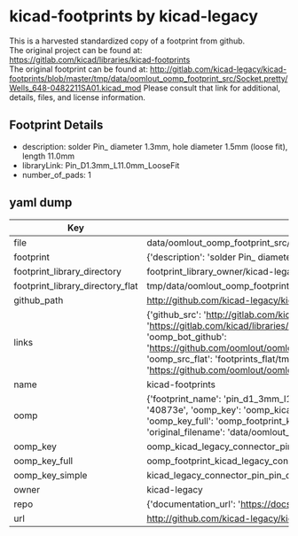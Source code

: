 # kicad-footprints by kicad-legacy  
This is a harvested standardized copy of a footprint from github.  
The original project can be found at:  
https://gitlab.com/kicad/libraries/kicad-footprints  
The original footprint can be found at:
http://gitlab.com/kicad-legacy/kicad-footprints/blob/master/tmp/data/oomlout_oomp_footprint_src/Socket.pretty/Wells_648-0482211SA01.kicad_mod
Please consult that link for additional, details, files, and license information.  
## Footprint Details
* description: solder Pin_ diameter 1.3mm, hole diameter 1.5mm (loose fit), length 11.0mm  
* libraryLink: Pin_D1.3mm_L11.0mm_LooseFit  
* number_of_pads: 1  
## yaml dump  
| Key | Value |  
| --- | --- |  
| file | data/oomlout_oomp_footprint_src/kicad-footprints/Connector_Pin.pretty/Pin_D1.3mm_L11.0mm_LooseFit.kicad_mod |  
| footprint | {'description': 'solder Pin_ diameter 1.3mm, hole diameter 1.5mm (loose fit), length 11.0mm', 'libraryLink': 'Pin_D1.3mm_L11.0mm_LooseFit', 'number_of_pads': 1} |  
| footprint_library_directory | footprint_library_owner/kicad-legacy_kicad-footprints |  
| footprint_library_directory_flat | tmp/data/oomlout_oomp_footprint_src/footprints_flat/kicad_legacy_connector_pin_pin_d1_3mm_l11_0mm_loosefit/working |  
| github_path | http://github.com/kicad-legacy/kicad-footprints/blob/master/tmp/data/oomlout_oomp_footprint_src/Connector_Pin.pretty/Pin_D1.3mm_L11.0mm_LooseFit.kicad_mod |  
| links | {'github_src': 'http://gitlab.com/kicad-legacy/kicad-footprints/blob/master/tmp/data/oomlout_oomp_footprint_src/Socket.pretty/Wells_648-0482211SA01.kicad_mod', 'github_src_repo': 'https://gitlab.com/kicad/libraries/kicad-footprints', 'oomp_bot': 'tmp/data/oomlout_oomp_footprint_src/footprints/kicad_legacy_connector_pin_pin_d1_3mm_l11_0mm_loosefit/working', 'oomp_bot_github': 'https://github.com/oomlout/oomlout_oomp_footprint_bot/tree/main/tmp/data/oomlout_oomp_footprint_src/footprints/kicad_legacy_connector_pin_pin_d1_3mm_l11_0mm_loosefit/working', 'oomp_src_flat': 'footprints_flat/tmp/data/oomlout_oomp_footprint_src/footprints_flat/kicad_legacy_connector_pin_pin_d1_3mm_l11_0mm_loosefit/working', 'oomp_src_flat_github': 'https://github.com/oomlout/oomlout_oomp_footprint_src/tree/main/tmp/data/oomlout_oomp_footprint_src/footprints_flat/kicad_legacy_connector_pin_pin_d1_3mm_l11_0mm_loosefit/working'} |  
| name | kicad-footprints |  
| oomp | {'footprint_name': 'pin_d1_3mm_l11_0mm_loosefit', 'library_name': 'connector_pin', 'md5': '40873e2d50e2df599efcda4fe273fb54', 'md5_10': '40873e2d50', 'md5_5': '40873', 'md5_6': '40873e', 'oomp_key': 'oomp_kicad_legacy_connector_pin_pin_d1_3mm_l11_0mm_loosefit', 'oomp_key_extra': 'oomp_footprint_kicad_legacy_connector_pin_pin_d1_3mm_l11_0mm_loosefit', 'oomp_key_full': 'oomp_footprint_kicad_legacy_connector_pin_pin_d1_3mm_l11_0mm_loosefit_40873e', 'oomp_key_simple': 'kicad_legacy_connector_pin_pin_d1_3mm_l11_0mm_loosefit', 'original_filename': 'data/oomlout_oomp_footprint_src/kicad-footprints/Connector_Pin.pretty/Pin_D1.3mm_L11.0mm_LooseFit.kicad_mod', 'owner_name': 'kicad_legacy'} |  
| oomp_key | oomp_kicad_legacy_connector_pin_pin_d1_3mm_l11_0mm_loosefit |  
| oomp_key_full | oomp_footprint_kicad_legacy_connector_pin_pin_d1_3mm_l11_0mm_loosefit |  
| oomp_key_simple | kicad_legacy_connector_pin_pin_d1_3mm_l11_0mm_loosefit |  
| owner | kicad-legacy |  
| repo | {'documentation_url': 'https://docs.github.com/rest/repos/repos#get-a-repository', 'message': 'Not Found'} |  
| url | http://github.com/kicad-legacy/kicad-footprints |  

